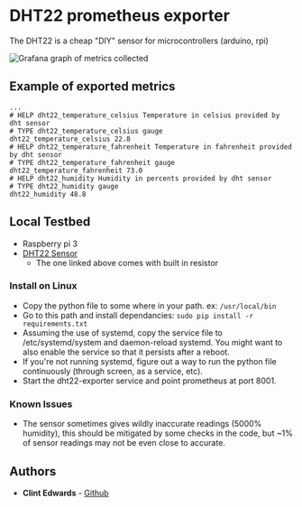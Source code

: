 # DHT22 prometheus exporter

The DHT22 is a cheap "DIY" sensor for microcontrollers (arduino, rpi)

![Grafana graph of metrics collected](https://i.imgur.com/m7eCUPh.png)

## Example of exported metrics

```
...
# HELP dht22_temperature_celsius Temperature in celsius provided by dht sensor
# TYPE dht22_temperature_celsius gauge
dht22_temperature_celsius 22.8
# HELP dht22_temperature_fahrenheit Temperature in fahrenheit provided by dht sensor
# TYPE dht22_temperature_fahrenheit gauge
dht22_temperature_fahrenheit 73.0
# HELP dht22_humidity Humidity in percents provided by dht sensor
# TYPE dht22_humidity gauge
dht22_humidity 48.8
```

## Local Testbed

* Raspberry pi 3
* [DHT22 Sensor](https://amzn.to/2m3Qelh)
    * The one linked above comes with built in resistor

### Install on Linux
* Copy the python file to some where in your path. ex: `/usr/local/bin`
* Go to this path and install dependancies: `sudo pip install -r requirements.txt`
* Assuming the use of systemd, copy the service file to /etc/systemd/system and daemon-reload systemd. You might want to also enable the service so that it persists after a reboot.
* If you're not running systemd, figure out a way to run the python file continuously (through screen, as a service, etc).
* Start the dht22-exporter service and point prometheus at port 8001.

### Known Issues
* The sensor sometimes gives wildly inaccurate readings (5000% humidity), this should be mitigated by some checks in the code, but ~1% of sensor readings may not be even close to accurate.

## Authors

- **Clint Edwards** - [Github](https://github.com/clintjedwards)
